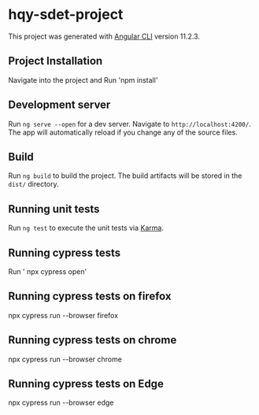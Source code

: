 # hqy-sdet-project
 

This project was generated with [Angular CLI](https://github.com/angular/angular-cli) version 11.2.3.

## Project Installation

Navigate into the project and Run 'npm install'

## Development server

Run `ng serve --open` for a dev server. Navigate to `http://localhost:4200/`. The app will automatically reload if you change any of the source files.


## Build

Run `ng build` to build the project. The build artifacts will be stored in the `dist/` directory.
## Running unit tests

Run `ng test` to execute the unit tests via [Karma](https://karma-runner.github.io).

## Running cypress tests
Run ' npx cypress open'

## Running cypress tests on firefox
npx cypress run --browser firefox 

## Running cypress tests on chrome
npx cypress run --browser chrome

## Running cypress tests on Edge
npx cypress run --browser edge


